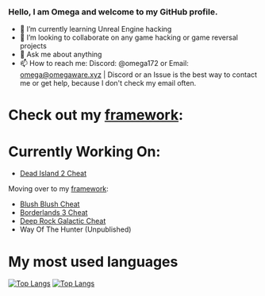 ### Hello, I am Omega and welcome to my GitHub profile.

- 🌱 I’m currently learning Unreal Engine hacking
- 👯 I’m looking to collaborate on any game hacking or game reversal projects
- 💬 Ask me about anything
- 📫 How to reach me: Discord: @omega172 or Email: omega@omegaware.xyz | Discord or an Issue is the best way to contact me or get help, because I don't check my email often.

# Check out my [framework](https://github.com/Omega172/OmegaWare-Framework):

# Currently Working On:
- [Dead Island 2 Cheat](https://github.com/Omega172/Dead-Island-2-Cheat)

Moving over to my [framework](https://github.com/Omega172/OmegaWare-Framework):
- [Blush Blush Cheat](https://github.com/Omega172/Blush-Blush-Cheat)
- [Borderlands 3 Cheat](https://github.com/Omega172/Borderlands-3-Cheat)
- [Deep Rock Galactic Cheat](https://github.com/Omega172/Deep-Rock-Galactic-Cheat)
- Way Of The Hunter (Unpublished)

# My most used languages
[![Top Langs](https://github-readme-stats-git-masterrstaa-rickstaa.vercel.app/api?username=Omega172&theme=dracula)](https://github.com/anuraghazra/github-readme-stats)
[![Top Langs](https://github-readme-stats-git-masterrstaa-rickstaa.vercel.app/api/top-langs/?username=Omega172&theme=dracula)](https://github.com/anuraghazra/github-readme-stats)
